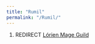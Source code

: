 ```yaml
---
title: "Rumil"
permalink: "/Rumil/"
---
```


1.  REDIRECT [Lórien Mage Guild](Lórien_Mage_Guild "wikilink")